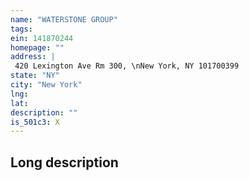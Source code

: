 ```yaml
---
name: "WATERSTONE GROUP"
tags:
ein: 141870244
homepage: ""
address: |
 420 Lexington Ave Rm 300, \nNew York, NY 101700399
state: "NY"
city: "New York"
lng: 
lat: 
description: ""
is_501c3: X
---
```


## Long description


